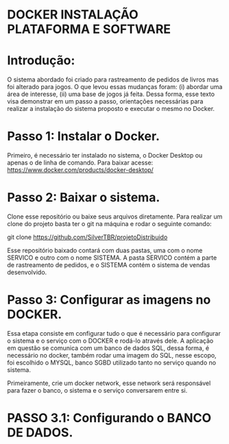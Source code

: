 # DOCKER INSTALAÇÃO PLATAFORMA E SOFTWARE

# Introdução:
O sistema abordado foi criado para rastreamento de pedidos de livros mas foi alterado para jogos. O que levou essas mudanças foram: (i) abordar uma área de interesse, (ii) uma base de jogos já feita. Dessa forma, esse texto visa demonstrar em um passo a passo, orientações necessárias para realizar a instalação do sistema proposto e executar o mesmo no Docker.

# Passo 1: Instalar o Docker.

Primeiro, é necessário ter instalado no sistema, o Docker Desktop ou apenas o de linha de comando. Para baixar acesse: https://www.docker.com/products/docker-desktop/

# Passo 2: Baixar o sistema.

Clone esse repositório ou baixe seus arquivos diretamente. Para realizar um clone do projeto basta ter o git na máquina e rodar o seguinte comando:

git clone https://github.com/SilverTBR/projetoDistribuido

Esse repositório baixado contará com duas pastas, uma com o nome SERVICO e outro com o nome SISTEMA. A pasta SERVICO contém a parte de rastreamento de pedidos, e o SISTEMA contém o sistema de vendas desenvolvido.

# Passo 3: Configurar as imagens no DOCKER.

Essa etapa consiste em configurar tudo o que é necessário para configurar o sistema e o serviço com o DOCKER e rodá-lo através dele. A aplicação em questão se comunica com um banco de dados SQL, dessa forma, é necessário no docker, também rodar uma imagem do SQL, nesse escopo, foi escolhido o MYSQL, banco SGBD utilizado tanto no serviço quando no sistema.

Primeiramente, crie um docker network, esse network será responsável para fazer o banco, o sistema e o serviço conversarem entre si.

# PASSO 3.1: Configurando o BANCO DE DADOS.



